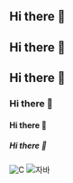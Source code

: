 ## Hi there 👋
## Hi there 👋
## Hi there 👋
### Hi there 👋
#### Hi there 👋
##### Hi there 👋

![C](https://img.shields.io/badge/-C-123456?style=flat-square&logo=C&logoColor=black)
![자바](https://img.shields.io/badge/-자바-007396?style=flat&logo=Java&logoColor=ffffff)
